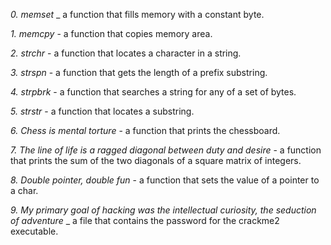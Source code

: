 *0. memset* _ a function that fills memory with a constant byte.

*1. memcpy* - a function that copies memory area.

*2. strchr* - a function that locates a character in a string.

*3. strspn* - a function that gets the length of a prefix substring.

*4. strpbrk* -  a function that searches a string for any of a set of bytes.

*5. strstr* - a function that locates a substring.

*6. Chess is mental torture* - a function that prints the chessboard.

*7. The line of life is a ragged diagonal between duty and desire* - a function that prints the sum of the two diagonals of a square matrix of integers.

*8. Double pointer, double fun* -  a function that sets the value of a pointer to a char.

*9. My primary goal of hacking was the intellectual curiosity, the seduction of adventure* _ a file that contains the password for the crackme2 executable.

